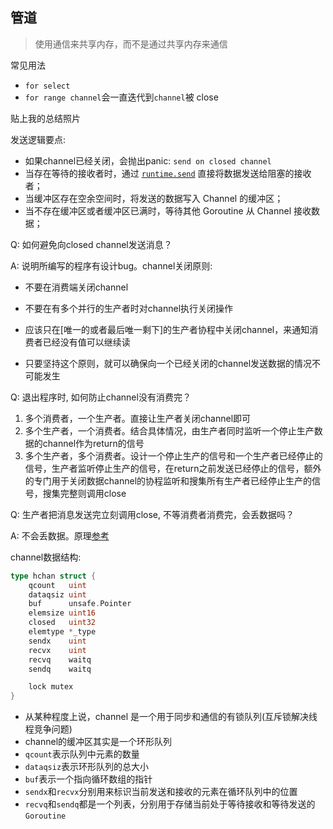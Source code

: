 ## 管道

> 使用通信来共享内存，而不是通过共享内存来通信

常见用法
*  `for select`
* `for range channel`会一直迭代到`channel`被 close

贴上我的总结照片

发送逻辑要点:

- 如果channel已经关闭，会抛出panic: `send on closed channel`
- 当存在等待的接收者时，通过 [`runtime.send`](https://github.com/golang/go/blob/e35876ec6591768edace6c6f3b12646899fd1b11/src/runtime/chan.go#L270) 直接将数据发送给阻塞的接收者；
- 当缓冲区存在空余空间时，将发送的数据写入 Channel 的缓冲区；
- 当不存在缓冲区或者缓冲区已满时，等待其他 Goroutine 从 Channel 接收数据；

Q: 如何避免向closed channel发送消息？

A: 说明所编写的程序有设计bug。channel关闭原则:

* 不要在消费端关闭channel

* 不要在有多个并行的生产者时对channel执行关闭操作

* 应该只在[唯一的或者最后唯一剩下]的生产者协程中关闭channel，来通知消费者已经没有值可以继续读

* 只要坚持这个原则，就可以确保向一个已经关闭的channel发送数据的情况不可能发生

Q: 退出程序时, 如何防止channel没有消费完？
1. 多个消费者，一个生产者。直接让生产者关闭channel即可
2. 多个生产者，一个消费者。结合具体情况，由生产者同时监听一个停止生产数据的channel作为return的信号
3. 多个生产者，多个消费者。设计一个停止生产的信号和一个生产者已经停止的信号，生产者监听停止生产的信号，在return之前发送已经停止的信号，额外的专门用于关闭数据channel的协程监听和搜集所有生产者已经停止生产的信号，搜集完整则调用close

Q: 生产者把消息发送完立刻调用close, 不等消费者消费完，会丢数据吗？

A: 不会丢数据。原理[参考](http://xiaorui.cc/archives/5007)

channel数据结构:

```go
type hchan struct {
	qcount   uint
	dataqsiz uint
	buf      unsafe.Pointer
	elemsize uint16
	closed   uint32
	elemtype *_type
	sendx    uint  
	recvx    uint
	recvq    waitq
	sendq    waitq

	lock mutex
}
```

* 从某种程度上说，channel 是一个用于同步和通信的有锁队列(互斥锁解决线程竞争问题)
* channel的缓冲区其实是一个环形队列
* `qcount`表示队列中元素的数量
* `dataqsiz`表示环形队列的总大小
* `buf`表示一个指向循环数组的指针
* `sendx`和`recvx`分别用来标识当前发送和接收的元素在循环队列中的位置
* `recvq`和`sendq`都是一个列表，分别用于存储当前处于等待接收和等待发送的`Goroutine`

